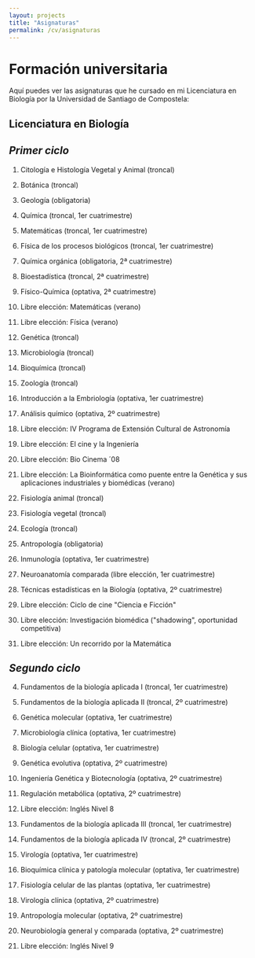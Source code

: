 ```yaml
---
layout: projects
title: "Asignaturas"
permalink: /cv/asignaturas
---
```


# Formación universitaria

Aquí puedes ver las asignaturas que he cursado en mi Licenciatura en Biología por la Universidad de Santiago de Compostela:

## **Licenciatura en Biología**
## *_*Primer ciclo*_*
  1. Citología e Histología Vegetal y Animal (troncal)
  1. Botánica (troncal)
  1. Geología (obligatoria)
  1. Química (troncal, 1er cuatrimestre)
  1. Matemáticas (troncal, 1er cuatrimestre)
  1. Física de los procesos biológicos (troncal, 1er cuatrimestre)
  1. Química orgánica (obligatoria, 2ª cuatrimestre)
  1. Bioestadística (troncal, 2ª cuatrimestre)
  1. Físico-Química (optativa, 2ª cuatrimestre)
  1. Libre elección: Matemáticas (verano)
  1. Libre elección: Física (verano)
     
  2. Genética (troncal)
  2. Microbiología (troncal)
  2. Bioquímica (troncal)
  2. Zoología (troncal)
  2. Introducción a la Embriología (optativa, 1er cuatrimestre)
  2. Análisis químico (optativa, 2º cuatrimestre)
  2. Libre elección: IV Programa de Extensión Cultural de Astronomía
  2. Libre elección: El cine y la Ingeniería
  2. Libre elección: Bio Cinema ´08
  2. Libre elección: La Bioinformática como puente entre la Genética y sus aplicaciones industriales y biomédicas (verano)

  3. Fisiología animal (troncal)
  3. Fisiología vegetal (troncal)
  3. Ecología (troncal)
  3. Antropología (obligatoria)
  3. Inmunología (optativa, 1er cuatrimestre)
  3. Neuroanatomía comparada (libre elección, 1er cuatrimestre)
  3. Técnicas estadísticas en la Biología (optativa, 2º cuatrimestre)
  3. Libre elección: Ciclo de cine "Ciencia e Ficción"
  3. Libre elección: Investigación biomédica ("shadowing", oportunidad competitiva)
  3. Libre elección: Un recorrido por la Matemática

## *_*Segundo ciclo*_*
  4. Fundamentos de la biología aplicada I (troncal, 1er cuatrimestre)
  4. Fundamentos de la biología aplicada II (troncal, 2º cuatrimestre)
  4. Genética molecular (optativa, 1er cuatrimestre)
  4. Microbiología clínica (optativa, 1er cuatrimestre)
  4. Biología celular (optativa, 1er cuatrimestre)
  4. Genética evolutiva (optativa, 2º cuatrimestre)
  4. Ingeniería Genética y Biotecnología (optativa, 2º cuatrimestre)
  4. Regulación metabólica (optativa, 2º cuatrimestre)
  4. Libre elección: Inglés Nivel 8

  5. Fundamentos de la biología aplicada III (troncal, 1er cuatrimestre)
  5. Fundamentos de la biología aplicada IV (troncal, 2º cuatrimestre)
  5. Virología (optativa, 1er cuatrimestre)
  5. Bioquímica clínica y patología molecular (optativa, 1er cuatrimestre)
  5. Fisiología celular de las plantas (optativa, 1er cuatrimestre)
  5. Virología clínica (optativa, 2º cuatrimestre)
  5. Antropología molecular (optativa, 2º cuatrimestre)
  5. Neurobiología general y comparada (optativa, 2º cuatrimestre)
  5. Libre elección: Inglés Nivel 9

